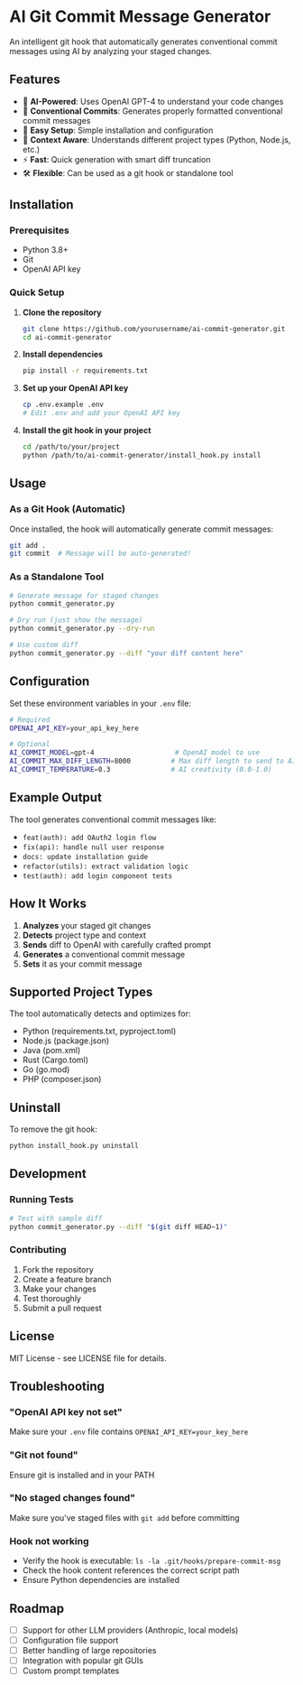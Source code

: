 # AI Git Commit Message Generator

An intelligent git hook that automatically generates conventional commit messages using AI by analyzing your staged changes.

## Features

- 🤖 **AI-Powered**: Uses OpenAI GPT-4 to understand your code changes
- 📝 **Conventional Commits**: Generates properly formatted conventional commit messages
- 🔧 **Easy Setup**: Simple installation and configuration
- 🎯 **Context Aware**: Understands different project types (Python, Node.js, etc.)
- ⚡ **Fast**: Quick generation with smart diff truncation
- 🛠️ **Flexible**: Can be used as a git hook or standalone tool

## Installation

### Prerequisites

- Python 3.8+
- Git
- OpenAI API key

### Quick Setup

1. **Clone the repository**
   ```bash
   git clone https://github.com/yourusername/ai-commit-generator.git
   cd ai-commit-generator
   ```

2. **Install dependencies**
   ```bash
   pip install -r requirements.txt
   ```

3. **Set up your OpenAI API key**
   ```bash
   cp .env.example .env
   # Edit .env and add your OpenAI API key
   ```

4. **Install the git hook in your project**
   ```bash
   cd /path/to/your/project
   python /path/to/ai-commit-generator/install_hook.py install
   ```

## Usage

### As a Git Hook (Automatic)

Once installed, the hook will automatically generate commit messages:

```bash
git add .
git commit  # Message will be auto-generated!
```

### As a Standalone Tool

```bash
# Generate message for staged changes
python commit_generator.py

# Dry run (just show the message)
python commit_generator.py --dry-run

# Use custom diff
python commit_generator.py --diff "your diff content here"
```

## Configuration

Set these environment variables in your `.env` file:

```bash
# Required
OPENAI_API_KEY=your_api_key_here

# Optional
AI_COMMIT_MODEL=gpt-4                    # OpenAI model to use
AI_COMMIT_MAX_DIFF_LENGTH=8000          # Max diff length to send to AI
AI_COMMIT_TEMPERATURE=0.3               # AI creativity (0.0-1.0)
```

## Example Output

The tool generates conventional commit messages like:

- `feat(auth): add OAuth2 login flow`
- `fix(api): handle null user response`
- `docs: update installation guide`
- `refactor(utils): extract validation logic`
- `test(auth): add login component tests`

## How It Works

1. **Analyzes** your staged git changes
2. **Detects** project type and context
3. **Sends** diff to OpenAI with carefully crafted prompt
4. **Generates** a conventional commit message
5. **Sets** it as your commit message

## Supported Project Types

The tool automatically detects and optimizes for:

- Python (requirements.txt, pyproject.toml)
- Node.js (package.json)
- Java (pom.xml)
- Rust (Cargo.toml)
- Go (go.mod)
- PHP (composer.json)

## Uninstall

To remove the git hook:

```bash
python install_hook.py uninstall
```

## Development

### Running Tests

```bash
# Test with sample diff
python commit_generator.py --diff "$(git diff HEAD~1)"
```

### Contributing

1. Fork the repository
2. Create a feature branch
3. Make your changes
4. Test thoroughly
5. Submit a pull request

## License

MIT License - see LICENSE file for details.

## Troubleshooting

### "OpenAI API key not set"
Make sure your `.env` file contains `OPENAI_API_KEY=your_key_here`

### "Git not found"
Ensure git is installed and in your PATH

### "No staged changes found"
Make sure you've staged files with `git add` before committing

### Hook not working
- Verify the hook is executable: `ls -la .git/hooks/prepare-commit-msg`
- Check the hook content references the correct script path
- Ensure Python dependencies are installed

## Roadmap

- [ ] Support for other LLM providers (Anthropic, local models)
- [ ] Configuration file support
- [ ] Better handling of large repositories
- [ ] Integration with popular git GUIs
- [ ] Custom prompt templates